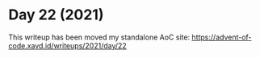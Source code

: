 # Day 22 (2021)

This writeup has been moved my standalone AoC site: https://advent-of-code.xavd.id/writeups/2021/day/22

